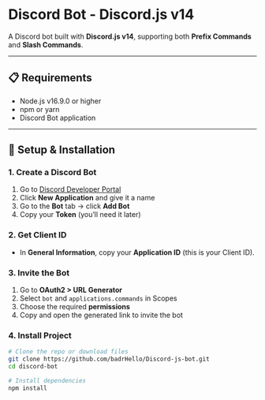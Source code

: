 # Discord Bot - Discord.js v14

A Discord bot built with **Discord.js v14**, supporting both **Prefix Commands** and **Slash Commands**.

---

## 📋 Requirements
- Node.js v16.9.0 or higher
- npm or yarn
- Discord Bot application

---

## 🚀 Setup & Installation

### 1. Create a Discord Bot
1. Go to [Discord Developer Portal](https://discord.com/developers/applications)  
2. Click **New Application** and give it a name  
3. Go to the **Bot** tab → click **Add Bot**  
4. Copy your **Token** (you’ll need it later)  

### 2. Get Client ID
- In **General Information**, copy your **Application ID** (this is your Client ID).

### 3. Invite the Bot
1. Go to **OAuth2 > URL Generator**  
2. Select `bot` and `applications.commands` in Scopes  
3. Choose the required **permissions**  
4. Copy and open the generated link to invite the bot  

### 4. Install Project
```bash
# Clone the repo or download files
git clone https://github.com/badrHello/Discord-js-bot.git
cd discord-bot

# Install dependencies
npm install
```


